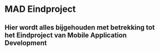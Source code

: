 # MAD Eindproject

## Hier wordt alles bijgehouden met betrekking tot het Eindproject van Mobile Application Development
